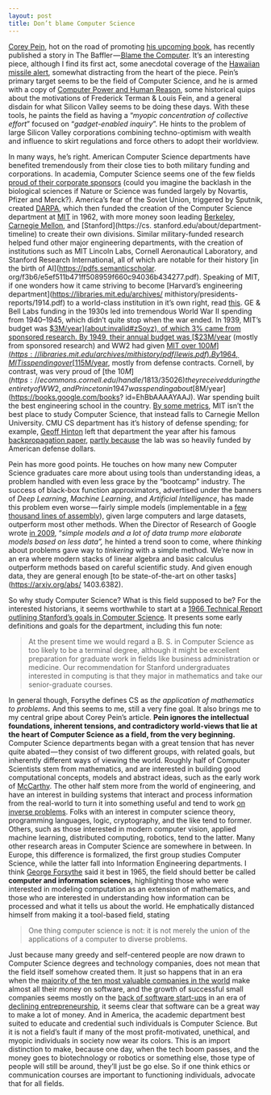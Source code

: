 ```yaml
---
layout: post
title: Don’t blame Computer Science
---
```

[Corey Pein](https://coreypein.net/), hot on the road of promoting [his upcoming book](https://us.macmillan.com/liveworkworkworkdie/coreypein/9781627794855/), has recently published a story  in The Baffler —[ Blame the Computer](https://thebaffler.com/salvos/blame-the-computer-pein). It’s an interesting piece, although I find its first act, some anecdotal coverage of the         [Hawaiian missile alert](https://en.wikipedia.org/wiki/2018_Hawaii_false_missile_alert), somewhat distracting from the heart of the piece. Pein’s primary target seems to be the field of      Computer Science, and he is armed with a copy of [Computer Power and Human Reason](http://blogs.evergreen.edu/cpat/files/2013/05/Computer-Power-and-Human-Reason.pdf), some historical quips   about the motivations of Frederick Terman & Louis Fein, and a general disdain for what Silicon Valley seems to be doing these days. With these tools, he paints the field as having a          “_myopic concentration of collective effort_” focused on “_gadget-enabled inquiry_”. He hints to the problem of large Silicon Valley corporations combining techno-optimism with wealth and    influence to skirt regulations and force others to adopt their worldview.
 
 In many ways, he’s right. American Computer Science departments have benefited tremendously from their close ties to both military funding and corporations. In academia, Computer Science     seems one of the few fields [proud of their corporate sponsors](http://cvpr2018.thecvf.com/sponsors) (could you imagine the backlash in the biological sciences if Nature or Science was       funded largely by Novartis, Pfizer and Merck?). America’s fear of the Soviet Union, triggered by Sputnik, created [DARPA](https://en.wikipedia.org/wiki/DARPA), which then funded the  creation of the Computer Science department at [MIT](https://en.wikipedia.org/wiki/MIT_Computer_Science_and_Artificial_Intelligence_Laboratory#Project_MAC) in 1962, with more money soon      leading [Berkeley](https://www2.eecs.berkeley.edu/bears/CS_Anniversary/karp-talk.html), [Carnegie Mellon](https://www.csd.cs.cmu.edu/content/mission-history), and [Stanford](https://cs.      stanford.edu/about/department-timeline) to create their own divisions. Similar military-funded research helped fund other major engineering departments, with the creation of institutions     such as MIT Lincoln Labs, Cornell Aeronautical Laboratory, and Stanford Research International, all of which are notable for their history [in the birth of AI](https://pdfs.semanticscholar.  org/f3b6/e5ef511b471ff508959f660c94036b434277.pdf). Speaking of MIT, if one wonders how it came striving to become [Harvard’s engineering department](https://libraries.mit.edu/archives/      mithistory/presidents-reports/1914.pdf) to a world-class institution in it’s own right, read [this](https://mitpress.mit.edu/books/becoming-mit). GE & Bell Labs funding in the 1930s led      into tremendous World War II spending from 1940–1945, which didn’t quite stop when the war ended. In 1939, MIT’s budget was [$3M/year](about:invalid#zSoyz), of which 3% came from sponsored   research. By 1949, their annual budget was [$23M/year](http://dome.mit.edu/handle/1721.3/59031) (mostly from sponsored research) and WW2 had given [MIT over $100M](https://libraries.mit.edu/ archives/mithistory/pdf/lewis.pdf). By 1964, MIT is spending over [$115M/year](http://dome.mit.edu/handle/1721.3/59046), mostly from defense contracts. Cornell, by contrast, was very proud   of [the $10M](https://ecommons.cornell.edu/handle/1813/35026) they received during the entirety of WW2, and Princeton in 1947 was spending about [$8M/year](https://books.google.com/books?    id=EhBbAAAAYAAJ). War spending built the best engineering school in the country. [By some metrics](http://csrankings.org/), MIT isn’t the best place to study Computer Science, that instead   falls to Carnegie Mellon University. CMU CS department has it’s history of defense spending; for example, [Geoff Hinton](https://en.wikipedia.org/wiki/Geoffrey_Hinton) left that department   the year after his famous [backpropagation paper](https://www.nature.com/articles/323533a0), [partly because](https://torontolife.com/tech/ai-superstars-google-facebook-apple-studied-guy/)   the lab was so heavily funded by American defense dollars.
 
 Pein has more good points. He touches on how many new Computer Science graduates care more about using tools than understanding ideas, a problem handled with even less grace by the           “bootcamp” industry. The success of black-box function approximators, advertised under the banners of _Deep Learning_, _Machine Learning_, and _Artificial Intelligence_, has made this        problem even worse — fairly simple models (implementable in a [few thousand lines of assembly](https://github.com/dfouhey/caffe64)), given large computers and large datasets, outperform      most other methods. When the Director of Research of Google wrote [in 2009](https://research.google.com/pubs/archive/35179.pdf), “_simple models and a lot of data trump more elaborate        models based on less data”,_ he hinted a trend soon to come, where _thinking_ about problems gave way to _tinkering_ with a simple method. We’re now in an era where modern stacks of linear   algebra and basic calculus outperform methods based on careful scientific study. And given enough data, they are general enough [to be state-of-the-art on other tasks](https://arxiv.org/abs/ 1403.6382).
 
 So why study Computer Science? What is this field supposed to be? For the interested historians, it seems worthwhile to start at a [1966 Technical Report outlining Stanford’s goals in        Computer Science](http://i.stanford.edu/pub/cstr/reports/cs/tr/66/39/CS-TR-66-39.pdf). It presents some early definitions and goals for the department, including this fun note:
 
 > At the present time we would regard a B. S. in Computer Science as too likely to be a terminal degree, although it might be excellent preparation for graduate work in fields like business  administration or medicine. Our recommendation for Stanford undergraduates interested in computing is that they major in mathematics and take our senior-graduate courses.
 
 In general though, Forsythe defines CS as _the application of mathematics to problems_**_._** And this seems to me, still a very fine goal. It also brings me to my central gripe about Corey  Pein’s article. **Pein ignores the intellectual foundations, inherent tensions, and contradictory world-views that lie at the heart of Computer Science as a field, from the very              beginning.** Computer Science departments began with a great tension that has never quite abated — they consist of two different groups, with related goals, but inherently different ways of  viewing the world. Roughly half of Computer Scientists stem from mathematics, and are interested in building good computational concepts, models and abstract ideas, such as the early work    of [McCarthy](http://ropas.snu.ac.kr/~kwang/4190.310/mccarthy63basis.pdf). The other half stem more from the world of engineering, and have an interest in building systems that interact and  process information from the real-world to turn it into something useful and tend to work [on inverse problems](https://en.wikipedia.org/wiki/Inverse_problem). Folks with an interest in      computer science theory, programming languages, logic, cryptography, and the like tend to former. Others, such as those interested in modern computer vision, applied machine learning,        distributed computing, robotics, tend to the latter. Many other research areas in Computer Science are somewhere in between. In Europe, this difference is formalized, the first group         studies Computer Science, while the latter fall into Information Engineering departments. I think [George Forsythe](http://i.stanford.edu/pub/cstr/reports/cs/tr/65/26/CS-TR-65-26.pdf) said   it best in 1965, the field should better be called **computer and information sciences**, highlighting those who were interested in modeling computation as an extension of mathematics, and   those who are interested in understanding how information can be processed and what it tells us about the world. He emphatically distanced himself from making it a tool-based field, stating
 
 > One thing computer science is not: it is not merely the union of the applications of a computer to diverse problems.
 
 Just because many greedy and self-centered people are now drawn to Computer Science degrees and technology companies, does not mean that the field itself somehow created them. It just so     happens that in an era when the [majority of the ten most valuable companies in the world](https://en.wikipedia.org/wiki/List_of_public_corporations_by_market_capitalization) make almost     all their money on software, and the growth of successful small companies seems mostly on the [back of software start-ups](https://a16z.com/2016/08/20/why-software-is-eating-the-world/) in   an era of [declining entrepreneurship](https://www.washingtonpost.com/news/on-small-business/wp/2015/02/12/the-decline-of-american-entrepreneurship-in-five-charts/?utm_term=.760376fe3ba9),   it seems clear that software can be a great way to make a lot of money. And in America, the academic department best suited to educate and credential such individuals is Computer Science.    But it is not a field’s fault if many of the most profit-motivated, unethical, and myopic individuals in society now wear its colors. This is an import distinction to make, because one day,  when the tech boom passes, and the money goes to biotechnology or robotics or something else, those type of people will still be around, they’ll just be go else. So if one think ethics or    communication courses are important to functioning individuals, advocate that for all fields.
